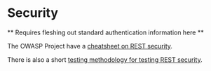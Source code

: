 # Security

** Requires fleshing out standard authentication information here **

The OWASP Project have a [cheatsheet on REST security](https://cheatsheetseries.owasp.org/cheatsheets/REST_Security_Cheat_Sheet.html).

There is also a short [testing methodology for testing REST security](https://cheatsheetseries.owasp.org/cheatsheets/REST_Assessment_Cheat_Sheet.html).
